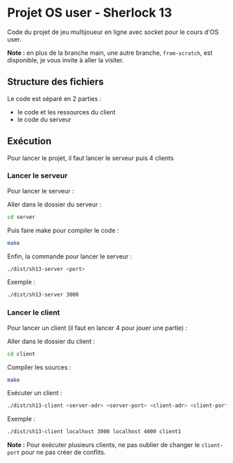 # Projet OS user - Sherlock 13

Code du projet de jeu multijoueur en ligne avec socket pour le cours d'OS user.

**Note :** en plus de la branche main, une autre branche, `from-scratch`, est disponible, je vous invite à aller la visiter.

## Structure des fichiers

Le code est séparé en 2 parties :
- le code et les ressources du client
- le code du serveur

## Exécution

Pour lancer le projet, il faut lancer le serveur puis 4 clients

### Lancer le serveur

Pour lancer le serveur :

Aller dans le dossier du serveur :
```sh
cd server
```

Puis faire make pour compiler le code :
```sh
make
```

Enfin, la commande pour lancer le serveur :
```sh
./dist/sh13-server <port>
```

Exemple :
```sh
./dist/sh13-server 3000
```

### Lancer le client

Pour lancer un client (il faut en lancer 4 pour jouer une partie) :

Aller dans le dossier du client :
```sh
cd client
```

Compiler les sources :
```sh
make
```

Exécuter un client :
```sh
./dist/sh13-client <server-adr> <server-port> <client-adr> <client-port> <player-name>
```

Exemple :
```sh
./dist/sh13-client localhost 3000 localhost 4000 client1
```

**Note :** Pour exécuter plusieurs clients, ne pas oublier de changer le `client-port` pour ne pas créer de conflits.